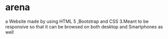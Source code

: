 # arena 
a Website made by using HTML 5 ,Bootstrap and CSS 3.Meant to be responsive so that it can be browsed on both desktop and Smartphones as well
